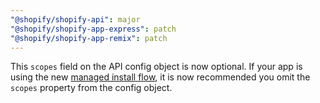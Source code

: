 ```yaml
---
"@shopify/shopify-api": major
"@shopify/shopify-app-express": patch
"@shopify/shopify-app-remix": patch
---
```


This `scopes` field on the API config object is now optional. If your app is using the new [managed install flow](https://shopify.dev/docs/apps/auth/installation), it is now recommended you omit the `scopes` property from the config object.
